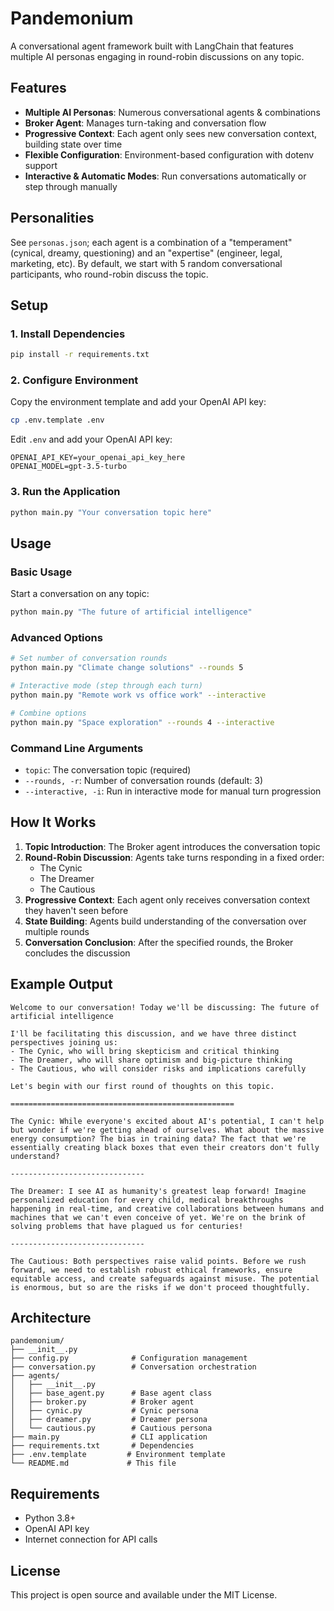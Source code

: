 # Pandemonium

A conversational agent framework built with LangChain that features multiple AI personas engaging in round-robin discussions on any topic.

## Features

- **Multiple AI Personas**: Numerous conversational agents & combinations
- **Broker Agent**: Manages turn-taking and conversation flow
- **Progressive Context**: Each agent only sees new conversation context, building state over time
- **Flexible Configuration**: Environment-based configuration with dotenv support
- **Interactive & Automatic Modes**: Run conversations automatically or step through manually

## Personalities

See `personas.json`; each agent is a combination of a "temperament" (cynical, dreamy, questioning) and an "expertise"
(engineer, legal, marketing, etc).  By default, we start with 5 random conversational participants, who round-robin
discuss the topic.

## Setup

### 1. Install Dependencies

```bash
pip install -r requirements.txt
```

### 2. Configure Environment

Copy the environment template and add your OpenAI API key:

```bash
cp .env.template .env
```

Edit `.env` and add your OpenAI API key:

```env
OPENAI_API_KEY=your_openai_api_key_here
OPENAI_MODEL=gpt-3.5-turbo
```

### 3. Run the Application

```bash
python main.py "Your conversation topic here"
```

## Usage

### Basic Usage

Start a conversation on any topic:

```bash
python main.py "The future of artificial intelligence"
```

### Advanced Options

```bash
# Set number of conversation rounds
python main.py "Climate change solutions" --rounds 5

# Interactive mode (step through each turn)
python main.py "Remote work vs office work" --interactive

# Combine options
python main.py "Space exploration" --rounds 4 --interactive
```

### Command Line Arguments

- `topic`: The conversation topic (required)
- `--rounds, -r`: Number of conversation rounds (default: 3)
- `--interactive, -i`: Run in interactive mode for manual turn progression

## How It Works

1. **Topic Introduction**: The Broker agent introduces the conversation topic
2. **Round-Robin Discussion**: Agents take turns responding in a fixed order:
   - The Cynic
   - The Dreamer  
   - The Cautious
3. **Progressive Context**: Each agent only receives conversation context they haven't seen before
4. **State Building**: Agents build understanding of the conversation over multiple rounds
5. **Conversation Conclusion**: After the specified rounds, the Broker concludes the discussion

## Example Output

```
Welcome to our conversation! Today we'll be discussing: The future of artificial intelligence

I'll be facilitating this discussion, and we have three distinct perspectives joining us:
- The Cynic, who will bring skepticism and critical thinking
- The Dreamer, who will share optimism and big-picture thinking  
- The Cautious, who will consider risks and implications carefully

Let's begin with our first round of thoughts on this topic.

==================================================

The Cynic: While everyone's excited about AI's potential, I can't help but wonder if we're getting ahead of ourselves. What about the massive energy consumption? The bias in training data? The fact that we're essentially creating black boxes that even their creators don't fully understand?

------------------------------

The Dreamer: I see AI as humanity's greatest leap forward! Imagine personalized education for every child, medical breakthroughs happening in real-time, and creative collaborations between humans and machines that we can't even conceive of yet. We're on the brink of solving problems that have plagued us for centuries!

------------------------------

The Cautious: Both perspectives raise valid points. Before we rush forward, we need to establish robust ethical frameworks, ensure equitable access, and create safeguards against misuse. The potential is enormous, but so are the risks if we don't proceed thoughtfully.
```

## Architecture

```
pandemonium/
├── __init__.py
├── config.py              # Configuration management
├── conversation.py        # Conversation orchestration
├── agents/
│   ├── __init__.py
│   ├── base_agent.py      # Base agent class
│   ├── broker.py          # Broker agent
│   ├── cynic.py           # Cynic persona
│   ├── dreamer.py         # Dreamer persona
│   └── cautious.py        # Cautious persona
├── main.py                # CLI application
├── requirements.txt       # Dependencies
├── .env.template         # Environment template
└── README.md             # This file
```

## Requirements

- Python 3.8+
- OpenAI API key
- Internet connection for API calls

## License

This project is open source and available under the MIT License.


